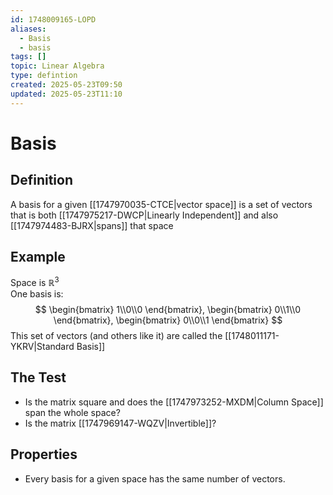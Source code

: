 ```yaml
---
id: 1748009165-LOPD
aliases:
  - Basis
  - basis
tags: []
topic: Linear Algebra
type: defintion
created: 2025-05-23T09:50
updated: 2025-05-23T11:10
---
```


# Basis
## Definition
A basis for a given [[1747970035-CTCE|vector space]] is a set of vectors that is both [[1747975217-DWCP|Linearly Independent]] and also [[1747974483-BJRX|spans]] that space
## Example
Space is $\mathbb{R}^3$\
One basis is:
$$
\begin{bmatrix}
1\\0\\0
\end{bmatrix}, \begin{bmatrix}
0\\1\\0
\end{bmatrix}, \begin{bmatrix}
0\\0\\1
\end{bmatrix}
$$
This set of vectors (and others like it) are called the [[1748011171-YKRV|Standard Basis]]

## The Test
- Is the matrix square and does the [[1747973252-MXDM|Column Space]] span the whole space?
- Is the matrix [[1747969147-WQZV|Invertible]]?
## Properties
- Every basis for a given space has the same number of vectors.
